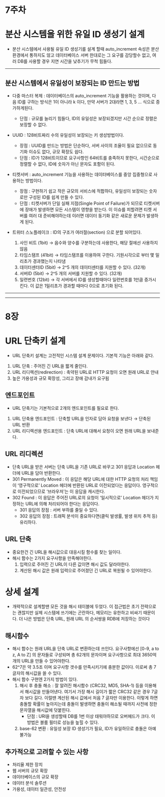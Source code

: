 # 7주차

# 분산 시스템을 위한 유일 ID 생성기 설계

- 분산 시스템에서 사용될 유일 ID 생성기를 설계 할때 auto_increment 속성은 분산환경에서 통하지도 않고 데이터베이스 서버 한대로는 그 요구를 감당할수 없고, 여러 DB를 사용할 경우 지연 시간을 낮추기가 무척 힘들다.

---

## 분산 시스템에서 유일성이 보장되는 ID 만드는 방법

- 다중 마스터 복제 : 데이터베이스의 auto_increment 기능을 활용하는 것이며, 다음 ID를 구하는 방식은 1이 아니라 k 이다, 만약 서버가 2대라면 1, 3, 5 … 식으로 증가하게된다.
    - 단점 : 규모를 늘리기 힘들다, ID의 유일성은 보장되겠지만 시간 순으로 정렬은 보장할 수 없다.


- UUID : 128비트짜리 수의 유일성이 보장되는 키 생성방법이다.
    - 장점 : UUID를 만드는 방법은 단순하다, 서버 사이의 조율이 필요 없으므로 동기화 이슈도 없다, 규모 확장도 쉽다.
    - 단점 : ID가 128비트이므로 요구사항인 64비트를 충족하지 못한다, 시간순으로 정렬할 수 없다, ID에 숫자가 아닌 문자도 포함이 된다.


- 티켓서버 : auto_increment 기능을  사용하는 데이터베이스를 중앙 집중형으로 사용하는 방법이다.
    - 장점 : 구현하기 쉽고 작은 규모의 서비스에 적합하다, 유일성이 보장되는 숫자로만 구성된 ID를 쉽게 만들 수 있다.
    - 단점 : 티켓서버가 단일 실패 지점(Single Point of Failure)가 되므로 티켓서버에 장애가 발생하면 모든 시스템이 영향을 받는다. 이 이슈를 피할려면 티켓 서버를 여러 대 준비해야하는데 이러면 데이터 동기화 같은 새로운 문제가 발생하게 된다.


- 트위터 스노플레이크 : ID의 구조가 여러절(section) 으로 분할 되어있다.
    1. 사인 비트 (1bit) → 음수와 양수를 구분하는데 사용한다, 해당 절에선 사용하지않음
    2. 타임스탬프 (41bit) → 타임스탬프를 이용하여 구한다. 기원시각으로 부터 몇 밀리초가 경과했는지 나타냄
    3. 데이터센터ID (5bit) → 2^5 개의 데이터센터를 지원할 수 있다. (32개)
    4. 서버ID (5bit) → 2^5 개의 서버를 지원할 수 있다. (32개)
    5. 일련번호 (12bit) → 각 서버에서 ID를 생성할때마다 일련번호를 1만큼 증가시킨다. 이 값은 1밀리초가 경과할 때마다 0으로 초기화 된다.

----

----

# 8장

# URL 단축키 설계

- URL 단축키 설계는 고전적인 시스템 설계 문제이다. 기본적 기능은 아래와 같다.
1. URL 단축 : 주어진 긴 URL을 짧게 줄인다.
2. URL 리디렉션(redirection) : 축약된 URL로 HTTP 요청이 오면 원래 URL로 안내
3. 높은 가용성과 규모 확장성, 그리고 장애 감내가 요구됨


## 엔드포인트

- URL 단축기는 기본적으로 2개의 엔드포인트를 필요로 한다.
1. URL 단축용 엔드포인트 : 단축할 URL을 인자로 담아 요청을 보낸다 → 단축된 URL 반환
2. URL 리디렉션용 엔드포인트 : 단축 URL에 대해서 요청이 오면 원래 URL을 보내준다.


## URL 리디렉션

- 단축 URL을 받은 서버는 단축 URL을 기존 URL로 바꾸고 301 응답과 Location 헤더에 URL을 담아 반환한다.
- 301 Permanently Moved : 이 응답은 해당 URL에 대한 HTTP 요청의 처리 책임이 ‘영구적으로’ Location 헤더에 반환된 URL로 이전되었다는 응답이다. 영구적으로 이전되었으므로 ‘브라우저’는 이 응답을 캐시한다.
- 302 Found : 이 응답은 주어진 URL로의 요청이 ‘일시적으로’ Location 헤더가 지정하는 URL에 의해 처리되어야 한다는 응답이다.
    - 301 응답의 장점 : 서버 부하를 줄일 수 있다.
    - 302 응답의 장점 : 트래픽 분석이 중요하다면(클릭 발생률, 발생 위치 추적 등) 유리하다.


## URL 단축

- 중요한건 긴 URL을 해시값으로 대응시킬 함수를 찾는 일이다.
- 해시 함수는 2가지 요구사항을 만족해야한다.
    1. 입력으로 주어진 긴 URL이 다른 값이면 해시 값도 달라야한다.
    2. 계산된 해시 값은 원래 입력으로 주어졌던 긴 URL로 복원될 수 있어야한다.


# 상세 설계

- 개략적으로 설계할땐 모든 것을 해시 테이블에 두었다. 이 접근법은 초기 전략으로는 괜찮지만 실제 시스템에 쓰기에는 곤란하다, 메모리는 유한하고 비싸기 때문이다. 더 나은 방법은 단축 URL, 원래 URL 의  순서쌍을 RDB에 저장하는 것이다


## 해시함수

- 해시 함수는 원래 URL을 단축 URL로 변환하는데 쓰인다. 요구사항에선 [0-9, a to z, A to Z] 의 문자들로 구성되며 총 62개의 문자이며 요구사항으로 최대 3650억개의 URL을 만들 수 있어야한다.
- 62^7은 약 3.5조 이며 요구사항 갯수를 만족시키기에 충분한 값이다. 이로써 총 7글자의 해시값을 쓸 수 있다.
- 해시 함수 구현엔 2가지 방법이 있다.
    1. 해시 후 충돌 해소 : 잘 알려진 해시함수 (CRC32, MD5, SHA-1) 등을 이용해서 해시값을 만들어낸다. 여기서 가장 해시 길이가 짧은 CRC32 같은 경우 7글자 보다 길다. 이럴땐 계산된 해시 값에서 처음 7 글자만 이용한다. 이렇게 하면 충돌할 확률이 높아지는데 충돌이 발생하면 충돌이 해소될 때까지 사전에 정한 문자열을 해시값에 덧붙힌다.
        - 단점 : URl을 생성할때 DB를 1번 이상 태워야하므로 오버헤드가 크다. 이 방법은 블룸 필터로 성능을 높힐 수 있다.
    2. base-62 변환 : 유일성 보장 ID 생성기가 필요, ID가 유일하므로 충돌은 아예 불가능


## 추가적으로 고려할 수 있는 사항

- 처리율 제한 장치
- 웹 서버의 규모 확장
- 데이터베이스의 규모 확장
- 데이터 분석 솔루션
- 가용성, 데이터 일관성, 안전성